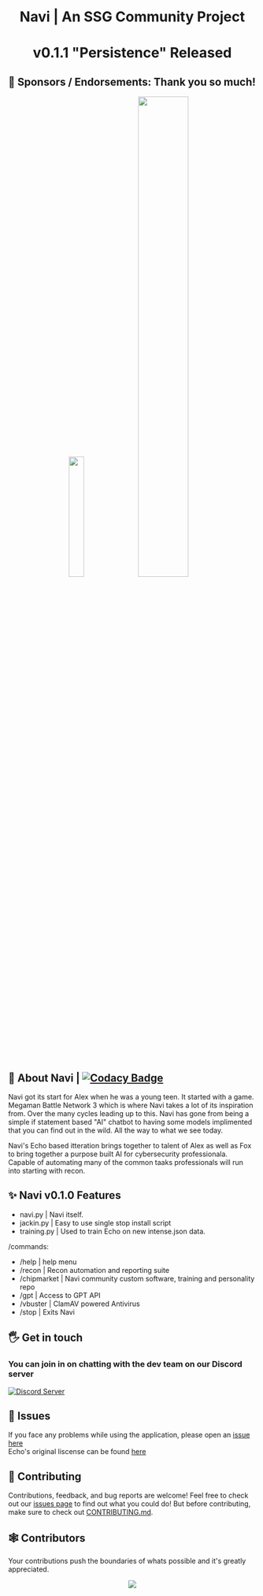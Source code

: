 <div align="center">
  <h1> Navi | An SSG Community Project</h1>
  <h1>v0.1.1 "Persistence" Released</h1>
</div>

## 🤝 Sponsors / Endorsements: Thank you so much!     
<div align="center">
<img src= https://github.com/SSGOrg/Navi/assets/89718570/5596418e-3fa3-4528-8a07-d00aeece1590 height=25% width=25%><img src= https://github.com/SSGOrg/Navi/assets/89718570/35f4a862-c31d-4445-bccf-1c08d91492a2 height=50% width=45%>
</div>   

## 🚀 About Navi | [![Codacy Badge](https://app.codacy.com/project/badge/Grade/63a04af9b14f41179b567637c4ab77a6)](https://app.codacy.com/gh/SSGorg/Navi/dashboard?utm_source=gh&utm_medium=referral&utm_content=&utm_campaign=Badge_grade)
Navi got its start for Alex when he was a young teen. It started with a game. Megaman Battle Network 3 which is where Navi takes a lot of its inspiration from. Over the many cycles leading up to this. Navi has gone from being a simple if statement based "AI" chatbot to having some models implimented that you can find out in the wild. All the way to what we see today.   
  
Navi's Echo based itteration brings together to talent of Alex as well as Fox to bring together a purpose built AI for cybersecurity professionala. Capable of automating many of the common taaks professionals will run into starting with recon. 

## ✨ Navi v0.1.0 Features
- navi.py     | Navi itself.
- jackin.py   | Easy to use single stop install script
- training.py | Used to train Echo on new intense.json data.
 
/commands:
- /help       | help menu
- /recon      | Recon automation and reporting suite
- /chipmarket | Navi community custom software, training and personality repo  
- /gpt        | Access to GPT API
- /vbuster    | ClamAV powered Antivirus
- /stop       | Exits Navi

## 🖐️ Get in touch
### You can join in on chatting with the dev team on our Discord server
  <a href="https://discord.gg/ecrBC9wnma"><img src="https://discordapp.com/api/guilds/879757204620726362/widget.png?style=banner3" alt="Discord Server"></a>
  
## 🔧 Issues
If you face any problems while using the application, please open an [issue here](https://github.com/SSGorg/Navi/issues)  
Echo's original liscense can be found [here](https://github.com/SSGorg/Navi-E1/wiki/Echo-l1-Liscense)
  
## 🤝 Contributing

Contributions, feedback, and bug reports are welcome! Feel free to check out our [issues page](https://github.com/SSGorg/Navi/issues) to find out what you could do! But before contributing, make sure to check out [CONTRIBUTING.md](./CONTRIBUTING.md).  

## 🕸 Contributors

Your contributions push the boundaries of whats possible and it's greatly appreciated.
<br>
<a href="https://github.com/SSGOrg/Navi/graphs/contributors">
<p align="center">
  <img src="https://contrib.rocks/image?repo=SSGorg/Navi" />
  </p>
</a>
